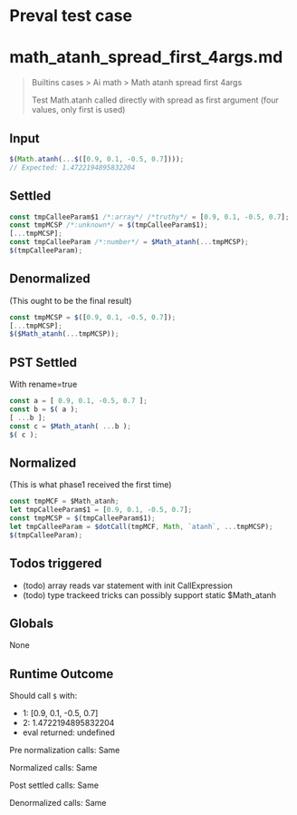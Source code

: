 # Preval test case

# math_atanh_spread_first_4args.md

> Builtins cases > Ai math > Math atanh spread first 4args
>
> Test Math.atanh called directly with spread as first argument (four values, only first is used)

## Input

`````js filename=intro
$(Math.atanh(...$([0.9, 0.1, -0.5, 0.7])));
// Expected: 1.4722194895832204
`````


## Settled


`````js filename=intro
const tmpCalleeParam$1 /*:array*/ /*truthy*/ = [0.9, 0.1, -0.5, 0.7];
const tmpMCSP /*:unknown*/ = $(tmpCalleeParam$1);
[...tmpMCSP];
const tmpCalleeParam /*:number*/ = $Math_atanh(...tmpMCSP);
$(tmpCalleeParam);
`````


## Denormalized
(This ought to be the final result)

`````js filename=intro
const tmpMCSP = $([0.9, 0.1, -0.5, 0.7]);
[...tmpMCSP];
$($Math_atanh(...tmpMCSP));
`````


## PST Settled
With rename=true

`````js filename=intro
const a = [ 0.9, 0.1, -0.5, 0.7 ];
const b = $( a );
[ ...b ];
const c = $Math_atanh( ...b );
$( c );
`````


## Normalized
(This is what phase1 received the first time)

`````js filename=intro
const tmpMCF = $Math_atanh;
let tmpCalleeParam$1 = [0.9, 0.1, -0.5, 0.7];
const tmpMCSP = $(tmpCalleeParam$1);
let tmpCalleeParam = $dotCall(tmpMCF, Math, `atanh`, ...tmpMCSP);
$(tmpCalleeParam);
`````


## Todos triggered


- (todo) array reads var statement with init CallExpression
- (todo) type trackeed tricks can possibly support static $Math_atanh


## Globals


None


## Runtime Outcome


Should call `$` with:
 - 1: [0.9, 0.1, -0.5, 0.7]
 - 2: 1.4722194895832204
 - eval returned: undefined

Pre normalization calls: Same

Normalized calls: Same

Post settled calls: Same

Denormalized calls: Same
